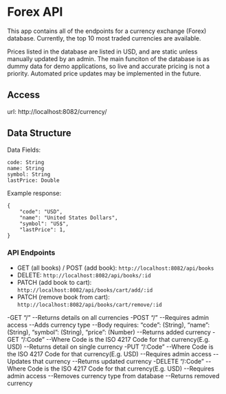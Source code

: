 # Forex API

This app contains all of the endpoints for a currency exchange (Forex) database. Currently, the top 10 most traded currencies are available.

Prices listed in the database are listed in USD, and are static unless manually updated by an admin. The main funciton of the database is as dummy data for demo applications, so live and accurate pricing is not a priority. Automated price updates may be implemented in the future.

## Access

url: http://localhost:8082/currency/

## Data Structure

Data Fields:

```
code: String
name: String
symbol: String
lastPrice: Double

```
 Example response:
```
{
    "code": "USD",
    "name": "United States Dollars",
    "symbol": "US$",
    "lastPrice": 1,
}
```

### API Endpoints
- GET (all books) / POST (add book): `http://localhost:8082/api/books`
- DELETE: `http://localhost:8082/api/books/:id`
- PATCH (add book to cart): `http://localhost:8082/api/books/cart/add/:id`
- PATCH (remove book from cart): `http://localhost:8082/api/books/cart/remove/:id`

-GET “/”
--Returns details on all currencies
-POST “/”
--Requires admin access
--Adds currency type
--Body requires: “code”: (String), “name”: (String), “symbol”: (String), “price”: (Number)
--Returns added currency
-GET “/:Code”
--Where Code is the ISO 4217 Code for that currency(E.g. USD)
--Returns detail on single currency
-PUT “/:Code”
--Where Code is the ISO 4217 Code for that currency(E.g. USD)
--Requires admin access
--Updates that currency
--Returns updated currency
-DELETE “/:Code”
--Where Code is the ISO 4217 Code for that currency(E.g. USD)
--Requires admin access
--Removes currency type from database
--Returns removed currency


